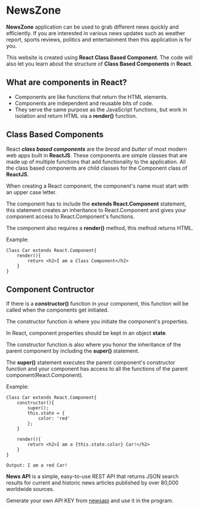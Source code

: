 
# NewsZone
**NewsZone** application can be used to grab different 
news quickly and efficiently. 
If you are interested in various news updates such as 
weather report, sports reviews, politics and 
entertainment then this application is for you.

This website is created using **React Class Based Component**. 
The code will also let you learn about the structure of 
**Class Based Components** in **React**.

## What are components in React?
- Components are like functions that return the HTML elements.
- Components are independent and reusable bits of code. 
- They serve the same purpose as the JavaScript functions, but work in isolation and return HTML via a **render()** function.

## Class Based Components
React ***class based components*** are the _bread_ and _butter_ of 
most modern web apps built in **ReactJS**. These components 
are simple classes that are made up of multiple functions 
that add functionality to the application. All the class
based components are child classes for the Component class 
of **ReactJS**.

When creating a React component, the component's name must start with an upper case letter.

The component has to include the **extends React.Component** statement, this statement creates an inheritance to React.Component and gives your component access to React.Component's functions.

The component also requires a **render()** method, this method returns HTML.

Example: 
```
Class Car extends React.Component{
    render(){
        return <h2>I am a Class Component</h2>
    }
}
```

## Component Contructor
If there is a **constructor()** function in your component, this function will be called when the components get initiated.

The constructor function is where you initiate the component's properties.

In React, component properties should be kept in an object **state**.

The constructor function is also where you honor the inheritance of the parent component by including the **super()** statement.

The **super()** statement executes the parent component's constructor function and your component has access to all the functions of the parent component(React.Component).

Example: 
```
Class Car extends React.Component{
    constructor(){
        super();
        this.state = {
            color: 'red'
        };
    }

    render(){
        return <h2>I am a {this.state.color} Car!</h2>
    }
}

Output: I am a red Car!
```

**News API** is a simple, easy-to-use REST API that 
returns JSON search results for current and 
historic news articles published by over 80,000 
worldwide sources.

Generate your own API KEY from [newsapi](https://newsapi.org/) and use it in the program.

